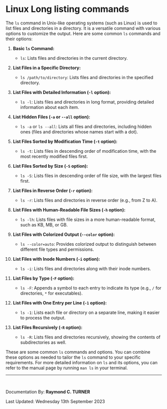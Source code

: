 # Linux Long listing commands
The `ls` command in Unix-like operating systems (such as Linux) is used to list files and directories in a directory. It is a versatile command with various options to customize the output. Here are some common `ls` commands and their options:

1. **Basic `ls` Command:**
   - `ls`: Lists files and directories in the current directory.

2. **List Files in a Specific Directory:**
   - `ls /path/to/directory`: Lists files and directories in the specified directory.

3. **List Files with Detailed Information (`-l` option):**
   - `ls -l`: Lists files and directories in long format, providing detailed information about each item.

4. **List Hidden Files (`-a` or `--all` option):**
   - `ls -a` or `ls --all`: Lists all files and directories, including hidden ones (files and directories whose names start with a dot).

5. **List Files Sorted by Modification Time (`-t` option):**
   - `ls -t`: Lists files in descending order of modification time, with the most recently modified files first.

6. **List Files Sorted by Size (`-S` option):**
   - `ls -S`: Lists files in descending order of file size, with the largest files first.

7. **List Files in Reverse Order (`-r` option):**
   - `ls -r`: Lists files and directories in reverse order (e.g., from Z to A).

8. **List Files with Human-Readable File Sizes (`-h` option):**
   - `ls -lh`: Lists files with file sizes in a more human-readable format, such as KB, MB, or GB.

9. **List Files with Colorized Output (`--color` option):**
   - `ls --color=auto`: Provides colorized output to distinguish between different file types and permissions.

10. **List Files with Inode Numbers (`-i` option):**
    - `ls -i`: Lists files and directories along with their inode numbers.

11. **List Files by Type (`-F` option):**
    - `ls -F`: Appends a symbol to each entry to indicate its type (e.g., `/` for directories, `*` for executables).

12. **List Files with One Entry per Line (`-1` option):**
    - `ls -1`: Lists each file or directory on a separate line, making it easier to process the output.

13. **List Files Recursively (`-R` option):**
    - `ls -R`: Lists files and directories recursively, showing the contents of subdirectories as well.

These are some common `ls` commands and options. You can combine these options as needed to tailor the `ls` command to your specific requirements. For more detailed information on `ls` and its options, you can refer to the manual page by running `man ls` in your terminal.


---

</br>

Documentation By: **Raymond C. TURNER**

Last Updated: Wednesday 13th September 2023